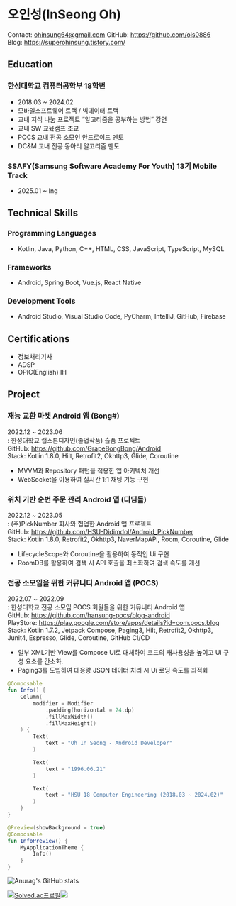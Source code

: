 # 오인성(InSeong Oh)
Contact: ohinsung64@gmail.com    GitHub: https://github.com/ois0886 <br>
Blog: https://superohinsung.tistory.com/

## Education
### 한성대학교 컴퓨터공학부 18학번
- 2018.03 ~ 2024.02
- 모바일소프트웨어 트랙 / 빅데이터 트랙
- 교내 지식 나눔 프로젝트 “알고리즘을 공부하는 방법” 강연
- 교내 SW 교육캠프 조교
- POCS 교내 전공 소모인 안드로이드 멘토
- DC&M 교내 전공 동아리 알고리즘 멘토

### SSAFY(Samsung Software Academy For Youth) 13기 Mobile Track
- 2025.01 ~ Ing

## Technical Skills
### Programming Languages 
- Kotlin, Java, Python, C++, HTML, CSS, JavaScript, TypeScript, MySQL
### Frameworks
- Android, Spring Boot, Vue.js, React Native
### Development Tools
- Android Studio, Visual Studio Code, PyCharm, IntelliJ, GitHub, Firebase

## Certifications
- 정보처리기사
- ADSP
- OPIC(English) IH

## Project
### 재능 교환 마켓 Android 앱 (Bong#)
2022.12 ~ 2023.06<br>
: 한성대학교 캡스톤디자인(졸업작품) 출품 프로젝트<br>
GitHub: https://github.com/GrapeBongBong/Android<br>
Stack: Kotlin 1.8.0, Hilt, Retrofit2, Okhttp3, Glide, Coroutine<br>
- MVVM과 Repository 패턴을 적용한 앱 아키텍처 개선
- WebSocket을 이용하여 실시간 1:1 채팅 기능 구현

### 위치 기반 순번 주문 관리 Android 앱 (디딤돌)
2022.12 ~ 2023.05<br>
: (주)PickNumber 회사와 협업한 Android 앱 프로젝트<br>
GitHub: https://github.com/HSU-Didimdol/Android_PickNumber<br>
Stack: Kotlin 1.8.0, Retrofit2, Okhttp3, NaverMapAPi, Room, Coroutine, Glide<br>
- LifecycleScope와 Coroutine을 활용하여 동적인 Ui 구현
- RoomDB를 활용하여 검색 시 API 호출을 최소화하여 검색 속도를 개선

### 전공 소모임을 위한 커뮤니티 Android 앱 (POCS)
2022.07 ~ 2022.09<br>
: 한성대학교 전공 소모임 POCS 회원들을 위한 커뮤니티 Android 앱<br>
GitHub: https://github.com/hansung-pocs/blog-android<br>
PlayStore: https://play.google.com/store/apps/details?id=com.pocs.blog<br>
Stack: Kotlin 1.7.2, Jetpack Compose, Paging3, Hilt, Retrofit2, Okhttp3, Junit4, Espresso, Glide, Coroutine, GitHub CI/CD<br>
- 일부 XML기반 View를 Compose Ui로 대체하여 코드의 재사용성을 높이고 Ui 구성 요소를 간소화.
- Paging3를 도입하여 대용량 JSON 데이터 처리 시 Ui 로딩 속도를 최적화

```kotlin
@Composable
fun Info() {
    Column(
        modifier = Modifier
            .padding(horizontal = 24.dp)
            .fillMaxWidth()
            .fillMaxHeight()
    ) {
        Text(
            text = "Oh In Seong - Android Developer"
        )

        Text(
            text = "1996.06.21"
        )

        Text(
            text = "HSU 18 Computer Engineering (2018.03 ~ 2024.02)"
        )
    }
}

@Preview(showBackground = true)
@Composable
fun InfoPreview() {
    MyApplicationTheme {
        Info()
    }
}
```

![Anurag's GitHub stats](https://github-readme-stats.vercel.app/api?username=ois0886&show_icons=true&theme=dark)

[![Solved.ac프로필](http://mazassumnida.wtf/api/v2/generate_badge?boj=ois0886)](https://solved.ac/ois0886)<img src="http://mazandi.herokuapp.com/api?handle=ois0886&theme=warm"/>
